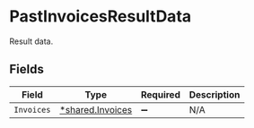 # PastInvoicesResultData

Result data.


## Fields

| Field                                                      | Type                                                       | Required                                                   | Description                                                |
| ---------------------------------------------------------- | ---------------------------------------------------------- | ---------------------------------------------------------- | ---------------------------------------------------------- |
| `Invoices`                                                 | [*shared.Invoices](../../../pkg/models/shared/invoices.md) | :heavy_minus_sign:                                         | N/A                                                        |